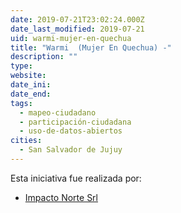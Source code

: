 ```yaml
---
date: 2019-07-21T23:02:24.000Z
date_last_modified: 2019-07-21
uid: warmi-mujer-en-quechua
title: "Warmi  (Mujer En Quechua) -"
description: ""
type: 
website: 
date_ini: 
date_end: 
tags:
  - mapeo-ciudadano
  - participación-ciudadana
  - uso-de-datos-abiertos
cities: 
  - San Salvador de Jujuy
---
```


Esta iniciativa fue realizada por:

- [Impacto Norte Srl](/i/impacto-norte-srl.html)
